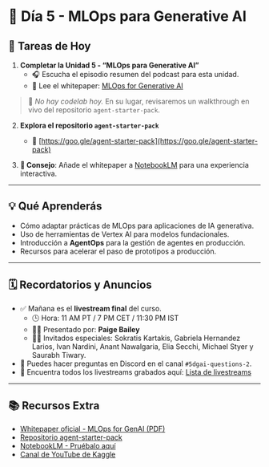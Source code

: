 # 📅 Día 5 - MLOps para Generative AI

## 🎒 Tareas de Hoy

1. **Completar la Unidad 5 - “MLOps para Generative AI”**
   - 🎧 Escucha el episodio resumen del podcast para esta unidad.
   - 📄 Lee el whitepaper: [MLOps for Generative AI](https://cloud.google.com/vertex-ai/docs/generative-ai/agentops/mlops-for-genai)

> 🧠 *No hay codelab hoy.* En su lugar, revisaremos un walkthrough en vivo del repositorio `agent-starter-pack`.

2. **Explora el repositorio `agent-starter-pack`**
   - 🔗 [https://goo.gle/agent-starter-pack](https://goo.gle/agent-starter-pack)

3. **💬 Consejo**: Añade el whitepaper a [NotebookLM](https://notebooklm.google.com/) para una experiencia interactiva.

---

## 💡 Qué Aprenderás

- Cómo adaptar prácticas de MLOps para aplicaciones de IA generativa.
- Uso de herramientas de Vertex AI para modelos fundacionales.
- Introducción a **AgentOps** para la gestión de agentes en producción.
- Recursos para acelerar el paso de prototipos a producción.

---

## 🗓️ Recordatorios y Anuncios

- ✅ Mañana es el **livestream final** del curso.
  - 🕒 Hora: 11 AM PT / 7 PM CET / 11:30 PM IST
  - 👩‍🏫 Presentado por: **Paige Bailey**
  - 🧑‍💻 Invitados especiales: Sokratis Kartakis, Gabriela Hernandez Larios, Ivan Nardini, Anant Nawalgaria, Elia Secchi, Michael Styer y Saurabh Tiwary.
- 📍 Puedes hacer preguntas en Discord en el canal `#5dgai-questions-2`.
- 🎥 Encuentra todos los livestreams grabados aquí: [Lista de livestreams](https://www.youtube.com/c/kaggle/live)

---

## 📚 Recursos Extra

- [Whitepaper oficial - MLOps for GenAI (PDF)](https://cloud.google.com/vertex-ai/docs/generative-ai/agentops/mlops-for-genai)
- [Repositorio agent-starter-pack](https://goo.gle/agent-starter-pack)
- [NotebookLM - Pruébalo aquí](https://notebooklm.google.com/)
- [Canal de YouTube de Kaggle](https://www.youtube.com/c/kaggle/live)
